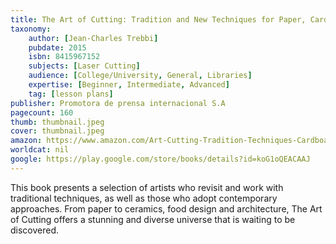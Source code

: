 ```yaml
---
title: The Art of Cutting: Tradition and New Techniques for Paper, Cardboard, Wood and Other Materials
taxonomy:
	author: [Jean-Charles Trebbi]
	pubdate: 2015
	isbn: 8415967152
	subjects: [Laser Cutting]
	audience: [College/University, General, Libraries]
	expertise: [Beginner, Intermediate, Advanced]
	tag: [lesson plans]
publisher: Promotora de prensa internacional S.A
pagecount: 160
thumb: thumbnail.jpeg
cover: thumbnail.jpeg
amazon: https://www.amazon.com/Art-Cutting-Tradition-Techniques-Cardboard/dp/8415967152/ref=sr_1_12?s=books&ie=UTF8&qid=1543380732&sr=1-12&keywords=Laser+Cutting
worldcat: nil
google: https://play.google.com/store/books/details?id=koG1oQEACAAJ
---
```

This book presents a selection of artists who revisit and work with traditional techniques, as well as those who adopt contemporary approaches. From paper to ceramics, food design and architecture, The Art of Cutting offers a stunning and diverse universe that is waiting to be discovered.